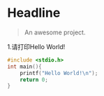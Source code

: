 # Headline

> An awesome project.



1.请打印Hello World!

```c
#include <stdio.h>
int main(){
    printf("Hello World!\n");
    return 0;
}
```

